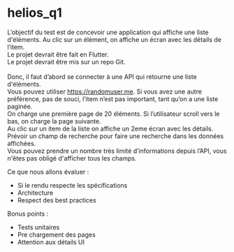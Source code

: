 # helios_q1

L’objectif du test est de concevoir une application qui affiche une liste d'éléments. Au clic sur un élément, on affiche un écran avec les détails de l’item.
<br>
Le projet devrait être fait en Flutter.
<br>
Le projet devrait être mis sur un repo Git.
<br>
<br>
Donc, il faut d’abord se connecter à une API qui retourne une liste d'éléments.
<br>
Vous pouvez utiliser https://randomuser.me. Si vous avez une autre préférence, pas de souci, l’item n’est pas important, tant qu’on a une liste paginée.
<br>
On charge une première page de 20 éléments. Si l’utilisateur scroll vers le bas, on charge la page suivante.
<br>
Au clic sur un item de la liste on affiche un 2eme écran avec les détails.
<br>
Prévoir un champ de recherche pour faire une recherche dans les données affichées.
<br>
Vous pouvez prendre un nombre très limité d’informations depuis l’API, vous n'êtes pas obligé d'afficher tous les champs.
<br>

Ce que nous allons évaluer :
* Si le rendu respecte les spécifications
* Architecture
* Respect des best practices

Bonus points :
* Tests unitaires
* Pre chargement des pages
* Attention aux détails UI
